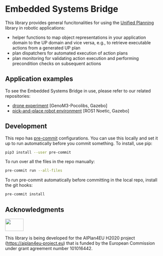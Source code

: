 # Embedded Systems Bridge

This library provides general funcitonalities for using the [Unified Planning](https://github.com/aiplan4eu/unified-planning) library in robotic applications:
- helper functions to map object representations in your application domain to the UP domain and vice versa, e.g., to retrieve executable actions from a generated UP plan
- plan dispatchers for automated execution of action plans
- plan monitoring for validating action execution and performing precondition checks on subsequent actions

## Application examples

To see the Embedded Systems Bridge in use, please refer to our related repositories:
- [drone experiment](https://github.com/franklinselva/genom3-experiment/) [GenoM3-Pocolibs, Gazebo]
- [pick-and-place robot environment](https://github.com/DFKI-NI/mobipick_labs) [ROS1 Noetic, Gazebo]

<!-- ## Installation

To install the library, clone the repository and install it using pip:

```bash
python3 -m pip install up-esb
```

The above command will install the bridge with `unified-planning` as a dependency. If you already have `unified-planning` installed, you may want to uninstall it first to avoid version conflicts. -->


## Development


This repo has [pre-commit](https://pre-commit.com/) configurations. You can use this locally and set it up to run automatically before you commit something. To install, use pip:

```bash
pip3 install --user pre-commit
```

To run over all the files in the repo manually:

```bash
pre-commit run --all-files
```

To run pre-commit automatically before committing in the local repo, install the git hooks:

```bash
pre-commit install
```


## Acknowledgments

<img src="https://www.aiplan4eu-project.eu/wp-content/uploads/2021/07/euflag.png" width="60" height="40">

This library is being developed for the AIPlan4EU H2020 project (https://aiplan4eu-project.eu) that is funded by the European Commission under grant agreement number 101016442.
